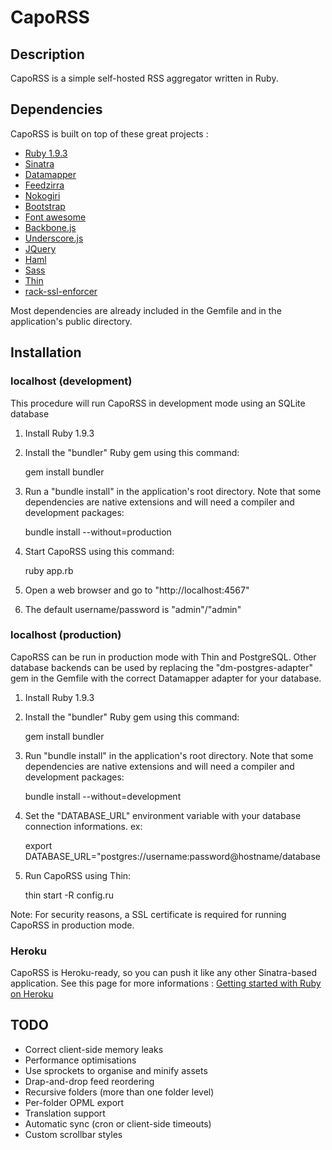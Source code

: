 # CapoRSS

## Description

CapoRSS is a simple self-hosted RSS aggregator written in Ruby.

## Dependencies

CapoRSS is built on top of these great projects :

* [Ruby 1.9.3](http://www.ruby-lang.org/)
* [Sinatra](http://www.sinatrarb.com/)
* [Datamapper](http://datamapper.org/)
* [Feedzirra](https://github.com/pauldix/feedzirra)
* [Nokogiri](http://nokogiri.org/)
* [Bootstrap](http://twitter.github.com/bootstrap/)
* [Font awesome](http://fortawesome.github.com/Font-Awesome/)
* [Backbone.js](http://backbonejs.org/)
* [Underscore.js](http://underscorejs.org/)
* [JQuery](http://jquery.com/)
* [Haml](http://haml.info/)
* [Sass](http://sass-lang.com/)
* [Thin](http://code.macournoyer.com/thin/)
* [rack-ssl-enforcer](https://github.com/tobmatth/rack-ssl-enforcer)

Most dependencies are already included in the Gemfile and in the application's public directory.

## Installation

### localhost (development)

This procedure will run CapoRSS in development mode using an SQLite database

1. Install Ruby 1.9.3
2. Install the "bundler" Ruby gem using this command:

    gem install bundler

3. Run a "bundle install" in the application's root directory. Note that some dependencies are native extensions and will need a compiler and development packages:

    bundle install --without=production

4. Start CapoRSS using this command:

    ruby app.rb

5. Open a web browser and go to "http://localhost:4567"
6. The default username/password is "admin"/"admin"

### localhost (production)

CapoRSS can be run in production mode with Thin and PostgreSQL. Other database backends can be used by replacing the "dm-postgres-adapter" gem in the Gemfile with the correct Datamapper adapter for your database.

1. Install Ruby 1.9.3
2. Install the "bundler" Ruby gem using this command:

    gem install bundler

3. Run "bundle install" in the application's root directory. Note that some dependencies are native extensions and will need a compiler and development packages:

    bundle install --without=development

4. Set the "DATABASE\_URL" environment variable with your database connection informations. ex:

    export DATABASE\_URL="postgres://username:password@hostname/database

5. Run CapoRSS using Thin:

    thin start -R config.ru

Note: For security reasons, a SSL certificate is required for running CapoRSS in production mode.

### Heroku

CapoRSS is Heroku-ready, so you can push it like any other Sinatra-based application. See this page for more informations : [Getting started with Ruby on Heroku](https://devcenter.heroku.com/articles/ruby)

## TODO

* Correct client-side memory leaks
* Performance optimisations
* Use sprockets to organise and minify assets
* Drap-and-drop feed reordering
* Recursive folders (more than one folder level)
* Per-folder OPML export
* Translation support
* Automatic sync (cron or client-side timeouts)
* Custom scrollbar styles
